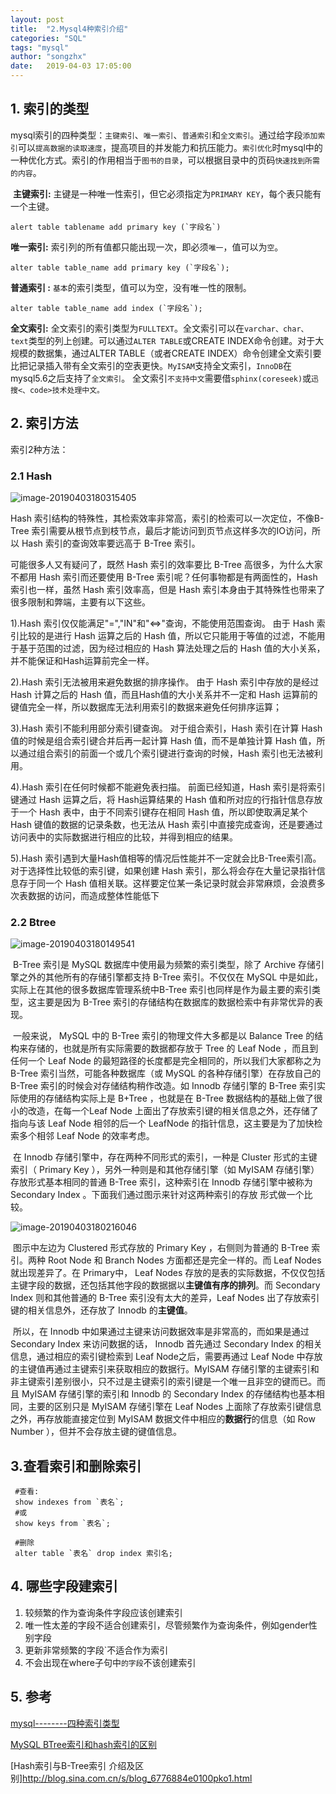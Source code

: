 ```yaml
---
layout: post
title:  "2.Mysql4种索引介绍"
categories: "SQL"
tags: "mysql"
author: "songzhx"
date:   2019-04-03 17:05:00
---
```


## 1. 索引的类型

mysql索引的四种类型：`主键索引`、`唯一索引`、`普通索引`和`全文索引`。通过给字段`添加索引`可以`提高数据的读取速度`，提高项目的并发能力和抗压能力。`索引优化`时mysql中的一种优化方式。索引的作用相当于`图书的目录`，可以根据目录中的页码`快速找到所需的内容`。 

​    **主键索引:** 
​        主键是一种唯一性索引，但它必须指定为`PRIMARY KEY`，每个表只能有一个主键。

```mysql
alert table tablename add primary key (`字段名`)
```

  **唯一索引:** 
        索引列的所有值都只能出现一次，即必须`唯一`，值可以为`空`。

```mysql
alter table table_name add primary key (`字段名`);
```

  **普通索引 :** 
        `基本`的索引类型，值可以为空，没有唯一性的限制。

```mysql
alter table table_name add index (`字段名`);
```

  **全文索引:** 
        全文索引的索引类型为`FULLTEXT`。全文索引可以在`varchar、char、text`类型的列上创建。可以通过`ALTER TABLE`或CREATE INDEX命令创建。对于大规模的数据集，通过ALTER TABLE（或者CREATE INDEX）命令创建全文索引要比把记录插入带有全文索引的空表更快。`MyISAM`支持全文索引，`InnoDB`在mysql5.6之后支持了`全文索引`。        全文索引`不支持中文`需要借`sphinx(coreseek)`或`迅搜<、code>技术处理中文。`



## 2. 索引方法

索引2种方法：

### 2.1 Hash

![image-20190403180315405](https://tva1.sinaimg.cn/large/006y8mN6gy1g6fcyzhetsj313q0ig411.jpg)

  Hash 索引结构的特殊性，其检索效率非常高，索引的检索可以一次定位，不像B-Tree 索引需要从根节点到枝节点，最后才能访问到页节点这样多次的IO访问，所以 Hash 索引的查询效率要远高于 B-Tree 索引。

   可能很多人又有疑问了，既然 Hash 索引的效率要比 B-Tree 高很多，为什么大家不都用 Hash 索引而还要使用 B-Tree 索引呢？任何事物都是有两面性的，Hash 索引也一样，虽然 Hash 索引效率高，但是 Hash 索引本身由于其特殊性也带来了很多限制和弊端，主要有以下这些。

  1).Hash 索引仅仅能满足"=","IN"和"<=>"查询，不能使用范围查询。
    由于 Hash 索引比较的是进行 Hash 运算之后的 Hash 值，所以它只能用于等值的过滤，不能用于基于范围的过滤，因为经过相应的 Hash 算法处理之后的 Hash 值的大小关系，并不能保证和Hash运算前完全一样。

  2).Hash 索引无法被用来避免数据的排序操作。
    由于 Hash 索引中存放的是经过 Hash 计算之后的 Hash 值，而且Hash值的大小关系并不一定和 Hash 运算前的键值完全一样，所以数据库无法利用索引的数据来避免任何排序运算；

  3).Hash 索引不能利用部分索引键查询。
    对于组合索引，Hash 索引在计算 Hash 值的时候是组合索引键合并后再一起计算 Hash 值，而不是单独计算 Hash 值，所以通过组合索引的前面一个或几个索引键进行查询的时候，Hash 索引也无法被利用。

  4).Hash 索引在任何时候都不能避免表扫描。
    前面已经知道，Hash 索引是将索引键通过 Hash 运算之后，将 Hash运算结果的 Hash 值和所对应的行指针信息存放于一个 Hash 表中，由于不同索引键存在相同 Hash 值，所以即使取满足某个 Hash 键值的数据的记录条数，也无法从 Hash 索引中直接完成查询，还是要通过访问表中的实际数据进行相应的比较，并得到相应的结果。

  5).Hash 索引遇到大量Hash值相等的情况后性能并不一定就会比B-Tree索引高。
    对于选择性比较低的索引键，如果创建 Hash 索引，那么将会存在大量记录指针信息存于同一个 Hash 值相关联。这样要定位某一条记录时就会非常麻烦，会浪费多次表数据的访问，而造成整体性能低下



### 2.2 Btree

![image-20190403180149541](https://tva1.sinaimg.cn/large/006y8mN6gy1g6fcyzwjd7j313k0judhk.jpg)

 		

​		B-Tree 索引是 MySQL 数据库中使用最为频繁的索引类型，除了 Archive 存储引擎之外的其他所有的存储引擎都支持 B-Tree 索引。不仅仅在 MySQL 中是如此，实际上在其他的很多数据库管理系统中B-Tree 索引也同样是作为最主要的索引类型，这主要是因为 B-Tree 索引的存储结构在数据库的数据检索中有非常优异的表现。



​      一般来说， MySQL 中的 B-Tree 索引的物理文件大多都是以 Balance Tree 的结构来存储的，也就是所有实际需要的数据都存放于 Tree 的 Leaf Node ，而且到任何一个 Leaf Node 的最短路径的长度都是完全相同的，所以我们大家都称之为 B-Tree 索引当然，可能各种数据库（或 MySQL 的各种存储引擎）在存放自己的 B-Tree 索引的时候会对存储结构稍作改造。如 Innodb 存储引擎的 B-Tree 索引实际使用的存储结构实际上是 B+Tree ，也就是在 B-Tree 数据结构的基础上做了很小的改造，在每一个Leaf Node 上面出了存放索引键的相关信息之外，还存储了指向与该 Leaf Node 相邻的后一个 LeafNode 的指针信息，这主要是为了加快检索多个相邻 Leaf Node 的效率考虑。

  

  ​      在 Innodb 存储引擎中，存在两种不同形式的索引，一种是 Cluster 形式的主键索引（ Primary Key ），另外一种则是和其他存储引擎（如 MyISAM 存储引擎）存放形式基本相同的普通 B-Tree 索引，这种索引在 Innodb 存储引擎中被称为 Secondary Index 。下面我们通过图示来针对这两种索引的存放
  形式做一个比较。

  

  ![image-20190403180216046](https://tva1.sinaimg.cn/large/006y8mN6gy1g6fcz5zhx6j313q0l2jtp.jpg)

​      图示中左边为 Clustered 形式存放的 Primary Key ，右侧则为普通的 B-Tree 索引。两种 Root Node 和 Branch Nodes 方面都还是完全一样的。而 Leaf Nodes 就出现差异了。在 Primary中， Leaf Nodes 存放的是表的实际数据，不仅仅包括主键字段的数据，还包括其他字段的数据据以**主键值有序的排列**。而 Secondary Index 则和其他普通的 B-Tree 索引没有太大的差异，Leaf Nodes 出了存放索引键的相关信息外，还存放了 Innodb 的**主键值**。

​      所以，在 Innodb 中如果通过主键来访问数据效率是非常高的，而如果是通过 Secondary Index 来访问数据的话， Innodb 首先通过 Secondary Index 的相关信息，通过相应的索引键检索到 Leaf Node之后，需要再通过 Leaf Node 中存放的主键值再通过主键索引来获取相应的数据行。MyISAM 存储引擎的主键索引和非主键索引差别很小，只不过是主键索引的索引键是一个唯一且非空的键而已。而且 MyISAM 存储引擎的索引和 Innodb 的 Secondary Index 的存储结构也基本相同，主要的区别只是 MyISAM 存储引擎在 Leaf Nodes 上面除了存放索引键信息之外，再存放能直接定位到 MyISAM 数据文件中相应的**数据行**的信息（如 Row Number ），但并不会存放主键的键值信息。



## 3.查看索引和删除索引

```mysql
 #查看:
 show indexes from `表名`;
 #或
 show keys from `表名`;
     
 #删除
 alter table `表名` drop index 索引名;
```



## 4. 哪些字段建索引

1. 较频繁的作为查询条件字段应该创建索引
2. 唯一性太差的字段不适合创建索引，尽管频繁作为查询条件，例如gender性别字段
3. 更新非常频繁的字段`不适合作为索引
4. 不会出现在where子句中`的字段`不该创建索引



## 5. 参考

[mysql--------四种索引类型](https://my.oschina.net/zhangqie/blog/1618391)

[MySQL BTree索引和hash索引的区别](<https://blog.csdn.net/oChangWen/article/details/54024063>)

[Hash索引与B-Tree索引 介绍及区别]http://blog.sina.com.cn/s/blog_6776884e0100pko1.html

